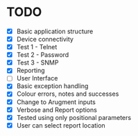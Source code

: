 # TODO

- [x] Basic application structure
- [x] Device connectivity
- [x] Test 1 - Telnet
- [x] Test 2 - Password
- [x] Test 3 - SNMP
- [x] Reporting
- [ ] User Interface
- [x] Basic exception handling
- [x] Colour errors, notes and successes
- [x] Change to Arugment inputs
- [x] Verbose and Report options
- [x] Tested using only positional parameters
- [x] User can select report location